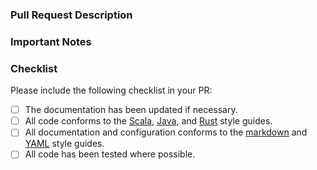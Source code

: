 ### Pull Request Description

<!--
- Please describe the nature of your PR here, as well as the motivation for it.
- If it fixes an open issue, please mention that issue number here.
-->

### Important Notes

<!--
- Mention important elements of the design.
- Mention any notable changes to APIs.
-->

### Checklist

Please include the following checklist in your PR:

- [ ] The documentation has been updated if necessary.
- [ ] All code conforms to the [Scala](https://github.com/enso-org/enso/blob/main/docs/style-guide/scala.md), [Java](https://github.com/enso-org/enso/blob/main/docs/style-guide/java.md), and [Rust](https://github.com/enso-org/enso/blob/main/docs/style-guide/rust.md) style guides.
- [ ] All documentation and configuration conforms to the [markdown](https://github.com/enso-org/enso/blob/main/docs/style-guide/markdown.md) and [YAML](https://github.com/enso-org/enso/blob/main/docs/style-guide/yaml.md) style guides.
- [ ] All code has been tested where possible.
